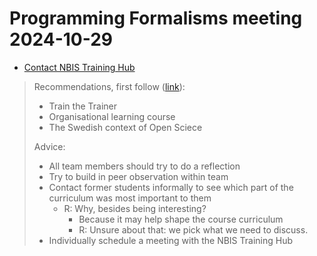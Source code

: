 # Programming Formalisms meeting 2024-10-29

- [Contact NBIS Training Hub](https://github.com/UPPMAX/programming_formalisms/issues/41)

> Recommendations, first follow ([link](https://training.scilifelab.se/our_resources/trainer_community)):
> 
> - Train the Trainer
> - Organisational learning course
> - The Swedish context of Open Sciece
> 
> Advice:
> 
> - All team members should try to do a reflection
> - Try to build in peer observation within team
> - Contact former students informally to see which part of the curriculum was most important to them
>   - R: Why, besides being interesting?
>     - Because it may help shape the course curriculum
>     - R: Unsure about that: we pick what we need to discuss.
> - Individually schedule a meeting with the NBIS Training Hub
